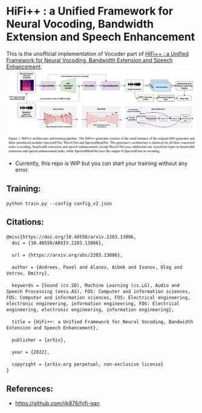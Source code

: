 # HiFi++ : a Unified Framework for Neural Vocoding, Bandwidth Extension and Speech Enhancement
This is the unofficial implementation of Vocoder part of [HiFi++ : a Unified Framework for Neural Vocoding, Bandwidth Extension and Speech Enhancement](https://arxiv.org/abs/2203.13086).
![](hifiplusplus.png)

* Currently, this repo is WIP but you can start your training without any error. 
## Training:
```
python train.py --config config_v2.json
```


## Citations:
```
@misc{https://doi.org/10.48550/arxiv.2203.13086,
  doi = {10.48550/ARXIV.2203.13086},
  
  url = {https://arxiv.org/abs/2203.13086},
  
  author = {Andreev, Pavel and Alanov, Aibek and Ivanov, Oleg and Vetrov, Dmitry},
  
  keywords = {Sound (cs.SD), Machine Learning (cs.LG), Audio and Speech Processing (eess.AS), FOS: Computer and information sciences, FOS: Computer and information sciences, FOS: Electrical engineering, electronic engineering, information engineering, FOS: Electrical engineering, electronic engineering, information engineering},
  
  title = {HiFi++: a Unified Framework for Neural Vocoding, Bandwidth Extension and Speech Enhancement},
  
  publisher = {arXiv},
  
  year = {2022},
  
  copyright = {arXiv.org perpetual, non-exclusive license}
}

```


## References:
* https://github.com/jik876/hifi-gan

